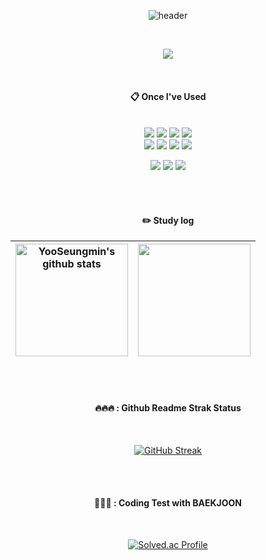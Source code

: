 <div align="center">

  ![header](https://capsule-render.vercel.app/api?type=Waving&color=23083b&height=320&section=header&text=YooSeungmin&fontColor=ff0f87&fontSize=80&animation=fadeIn&fontAlignY=45)

  <br/>
  
<!--   ####  🌟: Count -->
  

  
  <a href="https://hits.seeyoufarm.com"><img src="https://hits.seeyoufarm.com/api/count/incr/badge.svg?url=https%3A%2F%2Fgithub.com%2Fdnjfht%2Fhit-counter&count_bg=%231E0D4A&title_bg=%231E0D4A&icon=&icon_color=%23DE03AE&title=hits&edge_flat=true"/></a>
  
 <br/>
  
####  :clipboard: Once I've Used 
  
<br/>
  
<img src="https://img.shields.io/badge/JavaScript-F7DF1E?style=for-the-badge&logo=JavaScript&logoColor=white">
<img src="https://img.shields.io/badge/React-6DB33F?style=for-the-badge&logo=React&logoColor=white">
<img src="https://img.shields.io/badge/Redux-E34F26?style=for-the-badge&logo=Redux&logoColor=white">
<img src="https://img.shields.io/badge/Firebase-3776AB?style=for-the-badge&logo=Firebase&logoColor=white">
  <br/>
<img src="https://img.shields.io/badge/HTML5-E34F26?style=for-the-badge&logo=HTML5&logoColor=white">
<img src="https://img.shields.io/badge/CSS3-6DB33F?style=for-the-badge&logo=CSS3&logoColor=white">
<img src="https://img.shields.io/badge/Tailwind CSS-F7DF1E?style=for-the-badge&logo=Tailwind CSS&logoColor=white">
<img src="https://img.shields.io/badge/styled-components-3776AB?style=for-the-badge&logo=styled-components&logoColor=white">
 
<img src="https://img.shields.io/badge/VSC-007ACC?style=for-the-badge&logo=VisualStudioCode&logoColor=white"> <img src="https://img.shields.io/badge/github-181717?style=for-the-badge&logo=github&logoColor=white"> <img src="https://img.shields.io/badge/Slack-4A154B?style=for-the-badge&logo=Slack&logoColor=white">

 
  
   <br/>
   <br/>
 
  
  #### :pencil2: Study log

<table>
  <thead>
    <tr>
      <th>        
<a href="https://github-readme-stats.dnjfht.vercel.app/api?username=dnjfht"><img align="center" style="height:180px" src="https://github-readme-stats-two-coral-78.vercel.app/api?username=dnjfht&show_icons=true&include_all_commits=true&theme=radical&hide_border=true" alt="YooSeungmin's github stats" /></a>
        </a>
      </th>
      <th>
<a href="https://github-readme-stats.dnjfht.vercel.app/api/top-langs/?username=dnjfht"><img align="center" style="height:180px" src="https://github-readme-stats-two-coral-78.vercel.app/api/top-langs/?username=dnjfht&layout=compact&theme=radical&hide_border=true" /></a>
      </th>
    </tr>
  </thead>
</table>

<br/>
<br/>

#### 🔥🔥🔥 : Github Readme Strak Status

<br/>

[![GitHub Streak](https://streak-stats.demolab.com?user=dnjfht&theme=radical&hide_border=true)](https://git.io/streak-stats)
 
 <br/>
 <br/>
 
#### 👊👊👊 : Coding Test with BAEKJOON

<br/>

[![Solved.ac Profile](http://mazassumnida.wtf/api/v2/generate_badge?boj=dnjfht)](https://solved.ac/dnjfht/)

</div>
